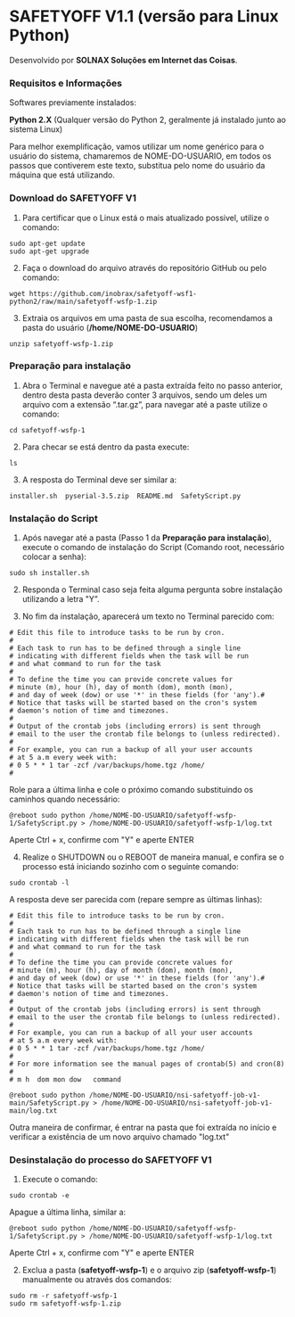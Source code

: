 # SAFETYOFF V1.1 (versão para Linux Python)
Desenvolvido por **SOLNAX Soluções em Internet das Coisas**.

### Requisitos e Informações

Softwares previamente instalados:

**Python 2.X** (Qualquer versão do Python 2, geralmente já instalado junto ao sistema Linux)

Para melhor exemplificação, vamos utilizar um nome genérico para o usuário do sistema, chamaremos de NOME-DO-USUARIO, em todos os passos que contiverem este texto, substitua pelo nome do usuário da máquina que está utilizando.



### Download do SAFETYOFF V1

1. Para certificar que o Linux está o mais atualizado possivel, utilize o comando:
```
sudo apt-get update
sudo apt-get upgrade
```

2. Faça o download do arquivo através do repositório GitHub ou pelo comando:
```
wget https://github.com/inobrax/safetyoff-wsf1-python2/raw/main/safetyoff-wsfp-1.zip
```
3. Extraia os arquivos em uma pasta de sua escolha, recomendamos a pasta do usuário (**/home/NOME-DO-USUARIO**) 
```
unzip safetyoff-wsfp-1.zip
```

### Preparação para instalação

1. Abra o Terminal e navegue até a pasta extraída feito no passo anterior, dentro desta pasta deverão conter 3 arquivos, sendo um deles um arquivo com a extensão “.tar.gz”, para navegar até a paste utilize o comando:
```
cd safetyoff-wsfp-1
```

2. Para checar se está dentro da pasta execute:
```
ls
```
3. A resposta do Terminal deve ser similar a:
```
installer.sh  pyserial-3.5.zip  README.md  SafetyScript.py
```

### Instalação do Script

1. Após navegar até a pasta (Passo 1 da **Preparação para instalação**), execute o comando de instalação do Script (Comando root, necessário colocar a senha):
```
sudo sh installer.sh
```

2. Responda o Terminal caso seja feita alguma pergunta sobre instalação utilizando a letra "Y”.

3. No fim da instalação, aparecerá um texto no Terminal parecido com:
```
# Edit this file to introduce tasks to be run by cron.
#
# Each task to run has to be defined through a single line
# indicating with different fields when the task will be run
# and what command to run for the task
#
# To define the time you can provide concrete values for
# minute (m), hour (h), day of month (dom), month (mon),
# and day of week (dow) or use '*' in these fields (for 'any').#
# Notice that tasks will be started based on the cron's system
# daemon's notion of time and timezones.
#
# Output of the crontab jobs (including errors) is sent through
# email to the user the crontab file belongs to (unless redirected).
#
# For example, you can run a backup of all your user accounts
# at 5 a.m every week with:
# 0 5 * * 1 tar -zcf /var/backups/home.tgz /home/
#

```
Role para a última linha e cole o próximo comando substituindo os caminhos quando necessário:
```
@reboot sudo python /home/NOME-DO-USUARIO/safetyoff-wsfp-1/SafetyScript.py > /home/NOME-DO-USUARIO/safetyoff-wsfp-1/log.txt
```
Aperte Ctrl + x, confirme com "Y" e aperte ENTER

4. Realize o SHUTDOWN ou o REBOOT de maneira manual, e confira se o processo está iniciando sozinho com o seguinte comando:
```
sudo crontab -l
```
A resposta deve ser parecida com (repare sempre as últimas linhas):
```
# Edit this file to introduce tasks to be run by cron.
# 
# Each task to run has to be defined through a single line
# indicating with different fields when the task will be run
# and what command to run for the task
# 
# To define the time you can provide concrete values for
# minute (m), hour (h), day of month (dom), month (mon),
# and day of week (dow) or use '*' in these fields (for 'any').# 
# Notice that tasks will be started based on the cron's system
# daemon's notion of time and timezones.
# 
# Output of the crontab jobs (including errors) is sent through
# email to the user the crontab file belongs to (unless redirected).
# 
# For example, you can run a backup of all your user accounts
# at 5 a.m every week with:
# 0 5 * * 1 tar -zcf /var/backups/home.tgz /home/
# 
# For more information see the manual pages of crontab(5) and cron(8)
# 
# m h  dom mon dow   command

@reboot sudo python /home/NOME-DO-USUARIO/nsi-safetyoff-job-v1-main/SafetyScript.py > /home/NOME-DO-USUARIO/nsi-safetyoff-job-v1-main/log.txt
```

Outra maneira de confirmar, é entrar na pasta que foi extraída no início e verificar a existência de um novo arquivo chamado "log.txt"

### Desinstalação do processo do SAFETYOFF V1

1. Execute o comando:
```
sudo crontab -e
```
Apague a última linha, similar a: 
```
@reboot sudo python /home/NOME-DO-USUARIO/safetyoff-wsfp-1/SafetyScript.py > /home/NOME-DO-USUARIO/safetyoff-wsfp-1/log.txt
```
Aperte Ctrl + x, confirme com "Y" e aperte ENTER

2. Exclua a pasta (**safetyoff-wsfp-1**) e o arquivo zip (**safetyoff-wsfp-1**) manualmente ou através dos comandos:
```
sudo rm -r safetyoff-wsfp-1
sudo rm safetyoff-wsfp-1.zip
```



